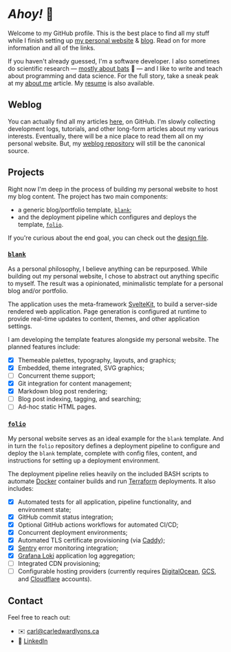 # *Ahoy!* 👋

Welcome to my GitHub profile.
This is the best place to find all my stuff while I finish setting up
    [my personal website] & [blog].
Read on for more information and all of the links.

If you haven't already guessed, I'm a software developer.
I also sometimes do scientific research — [mostly about bats] 🦇 —
and I like to write and teach about programming and data science.
For the full story, take a sneak peak at my [about me] article.
My [resume] is also available.

## Weblog
You can actually find all my articles [here], on GitHub.
I'm slowly collecting development logs, tutorials, and other long-form articles
    about my various interests.
Eventually, there will be a nice place to read them all on my personal website.
But, my [weblog repository] will still be the canonical source.

## Projects
Right now I'm deep in the process of building my personal website to host my
    blog content.
The project has two main components:
- a generic blog/portfolio template, [`blank`](#blank);
- and the deployment pipeline which configures and deploys the template,
    [`folio`](#folio).

If you're curious about the end goal, you can check out the [design file].

### <a id="blank"></a>[`blank`]
As a personal philosophy, I believe anything can be repurposed.
While building out my personal website, I chose to abstract out anything
    specific to myself.
The result was a opinionated, minimalistic template for a personal blog
    and/or portfolio.

The application uses the meta-framework [SvelteKit], to build a
    server-side rendered web application.
Page generation is configured at runtime to provide real-time updates to
    content, themes, and other application settings.

I am developing the template features alongside my personal website.
The planned features include:
- [x] Themeable palettes, typography, layouts, and graphics;
- [x] Embedded, theme integrated, SVG graphics;
- [ ] Concurrent theme support;
- [x] Git integration for content management;
- [x] Markdown blog post rendering;
- [ ] Blog post indexing, tagging, and searching;
- [ ] Ad-hoc static HTML pages.

### <a id="folio"></a>[`folio`]
My personal website serves as an ideal example for the `blank` template.
And in turn the `folio` repository defines a deployment pipeline to configure
    and deploy the `blank` template,
complete with config files, content, and instructions for setting up a
    deployment environment.

The deployment pipeline relies heavily on the included BASH scripts to
    automate [Docker] container builds and run [Terraform] deployments.
It also includes:
- [x] Automated tests for all application, pipeline functionality, and
    environment state;
- [x] GitHub commit status integration;
- [x] Optional GitHub actions workflows for automated CI/CD;
- [x] Concurrent deployment environments;
- [x] Automated TLS certificate provisioning (via [Caddy]);
- [x] [Sentry] error monitoring integration;
- [x] [Grafana Loki] application log aggregation;
- [ ] Integrated CDN provisioning;
- [ ] Configurable hosting providers
(currently requires [DigitalOcean], [GCS], and [Cloudflare] accounts).

## Contact
Feel free to reach out:
- ✉️ carl@carledwardlyons.ca
- 💼 [LinkedIn]

[mostly about bats]: https://github.com/systemcarl/grayson
[my personal website]: https://carledwardlyons.ca
[blog]: https://carledwardlyons.ca/articles/hello-world
[about me]: https://carledwardlyons.ca/articles/about-me
[resume]: https://systemcarl.github.io/profile/resume.html
[here]: https://github.com/systemcarl/weblog/tree/main/articles
[weblog repository]: https://github.com/systemcarl/weblog
[`blank`]: https://github.com/systemcarl/blank
[`folio`]: https://github.com/systemcarl/folio
[design file]:
    https://www.figma.com/design/TJYtbshPU4K0CoXuYKqtwp/Portfolio?node-id=109-188&t=w7DTuyIlvDiZi8pi-1
[SvelteKit]: https://svelte.dev/docs/kit/introduction
[Docker]: https://www.docker.com/
[Caddy]: https://caddyserver.com/
[Terraform]: https://developer.hashicorp.com/terraform
[Sentry]: https://sentry.io/
[Grafana Loki]: https://grafana.com/oss/loki/
[DigitalOcean]: https://www.digitalocean.com/
[GCS]: https://cloud.google.com/storage
[Cloudflare]: https://www.cloudflare.com/
[LinkedIn]: https://www.linkedin.com/in/celyons
